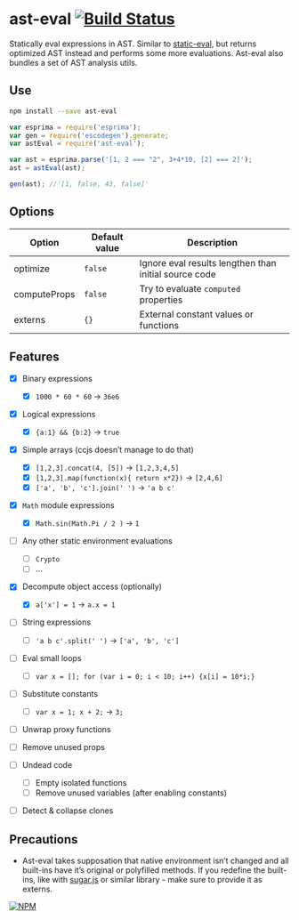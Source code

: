 # ast-eval [![Build Status](https://travis-ci.org/dfcreative/ast-eval.svg?branch=master)](https://travis-ci.org/dfcreative/ast-eval)

Statically eval expressions in AST. Similar to [static-eval](https://github.com/substack/static-eval), but returns optimized AST instead and performs some more evaluations.
Ast-eval also bundles a set of AST analysis utils.


## Use

```sh
npm install --save ast-eval
```

```js
var esprima = require('esprima');
var gen = require('escodegen').generate;
var astEval = require('ast-eval');

var ast = esprima.parse('[1, 2 === "2", 3+4*10, [2] === 2]');
ast = astEval(ast);

gen(ast); //'[1, false, 43, false]'
```


## Options

| Option | Default value | Description |
|---|---|---|
| optimize | `false` | Ignore eval results lengthen than initial source code |
| computeProps | `false` | Try to evaluate `computed` properties |
| externs | `{}` | External constant values or functions |


## Features

* [x] Binary expressions
	* [x] `1000 * 60 * 60` → `36e6`

* [x] Logical expressions
	* [x] `{a:1} && {b:2}` → `true`

* [x] Simple arrays (ccjs doesn’t manage to do that)
	* [x] `[1,2,3].concat(4, [5])` → `[1,2,3,4,5]`
	* [x] `[1,2,3].map(function(x){ return x*2})` → `[2,4,6]`
	* [x] `['a', 'b', 'c'].join(' ')` → `'a b c'`

* [x] `Math` module expressions
	* [x] `Math.sin(Math.Pi / 2 )` → `1`

* [ ] Any other static environment evaluations
	* [ ] `Crypto`
	* [ ] ...

* [x] Decompute object access (optionally)
	* [x] `a['x'] = 1` → `a.x = 1`

* [ ] String expressions
	* [ ] `'a b c'.split(' ')` → `['a', 'b', 'c']`

* [ ] Eval small loops
	* [ ] `var x = []; for (var i = 0; i < 10; i++) {x[i] = 10*i;}`

* [ ] Substitute constants
	* [ ] `var x = 1; x + 2;` → `3;`

* [ ] Unwrap proxy functions

* [ ] Remove unused props

* [ ] Undead code
	* [ ] Empty isolated functions
	* [ ] Remove unused variables (after enabling constants)

* [ ] Detect & collapse clones


## Precautions

* Ast-eval takes supposation that native environment isn’t changed and all built-ins have it’s original or polyfilled methods. If you redefine the built-ins, like with [sugar.js]() or similar library - make sure to provide it as externs.


[![NPM](https://nodei.co/npm/ast-eval.png?downloads=true&downloadRank=true&stars=true)](https://nodei.co/npm/ast-eval/)